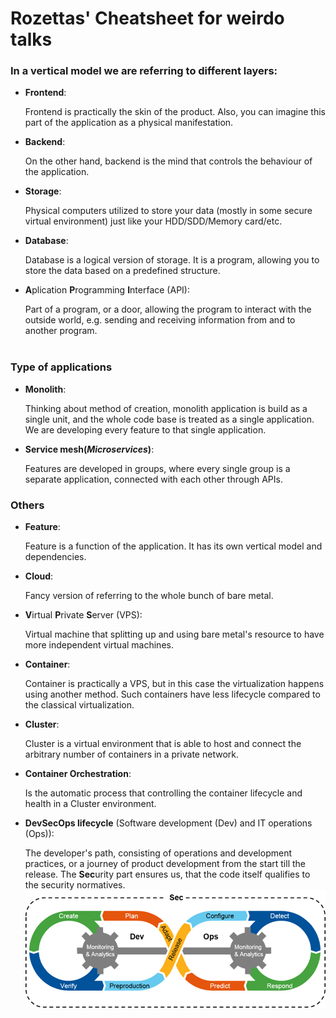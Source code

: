 # Rozettas' Cheatsheet for weirdo talks

### In a vertical model we are referring to different layers:

* **Frontend**:

  Frontend is practically the skin of the product. Also, you can imagine this part of the application as a physical manifestation.


* **Backend**:

  On the other hand, backend is the mind that controls the behaviour of the application.


* **Storage**:

  Physical computers utilized to store your data (mostly in some secure virtual environment) just like your HDD/SDD/Memory card/etc.


* **Database**:

  Database is a logical version of storage. It is a program, allowing you to store the data based on a predefined structure.


* **A**plication **P**rogramming **I**nterface (API):

  Part of a program, or a door, allowing the program to interact with the outside world, e.g. sending and receiving information from and to another program.</br></br>

### Type of applications

* **Monolith**:

  Thinking about method of creation, monolith application is build as a single unit, and the whole code base is treated as a single application. We are developing every feature to that single application.


* **Service mesh(*Microservices*)**:

  Features are developed in groups, where every single group is a separate application, connected with each other through APIs.

### Others

* **Feature**:

  Feature is a function of the application. It has its own vertical model and dependencies.


* **Cloud**:

  Fancy version of referring to the whole bunch of bare metal.


* **V**irtual **P**rivate **S**erver (VPS):

  Virtual machine that splitting up and using bare metal's resource to have more independent virtual machines.


* **Container**:

  Container is practically a VPS, but in this case the virtualization happens using another method. Such containers have less lifecycle compared to the classical virtualization.


* **Cluster**:

  Cluster is a virtual environment that is able to host and connect the arbitrary number of containers in a private network.


* **Container Orchestration**:

  Is the automatic process  that controlling the container lifecycle and health in a Cluster environment.
  

* **DevSecOps lifecycle** (Software development (Dev) and IT operations (Ops)):

  The developer's path, consisting of operations and development practices, or a journey of product development from the start till the release.
  The **Sec**urity part ensures us, that the code itself qualifies to the security normatives.
![DevSecOps Lifecycle](https://github.com/Rozettas/dps-rozettas-documentation/blob/main/DevSecOps.png)
  
